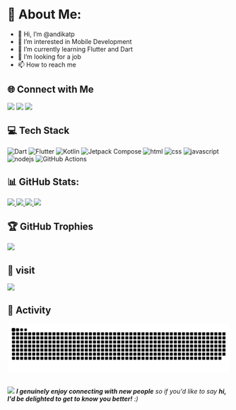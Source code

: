 # 💫 About Me:
- 👋 Hi, I’m @andikatp
- 👀 I’m interested in Mobile Development
- 🌱 I’m currently learning Flutter and Dart
- 💞️ I’m looking for a job
- 📫 How to reach me
<!--- [Here](https://www.linkedin.com/in/andikatp/) --->

<!---
andikatp/andikatp is a ✨ special ✨ repository because its `README.md` (this file) appears on your GitHub profile.
You can click the Preview link to take a look at your changes.
--->

## 🌐 Connect with Me
<a href = "mailto:triprasetya_andika@yahoo.com"><img src="https://img.shields.io/badge/yahoo-%23EA4335.svg?&style=for-the-badge&logo=yahoo&logoColor=white" /></a>
<a href = "https://www.linkedin.com/in/andikatp/"><img src="https://img.shields.io/badge/linkedin-%230A66C2.svg?&style=for-the-badge&logo=linkedin&logoColor=white" /></a>
<a href="https://www.facebook.com/andika.triprasetya" target="_blank"><img src="https://img.shields.io/badge/facebook-%231877F2.svg?&style=for-the-badge&logo=facebook&logoColor=white" /></a>

## 💻 Tech Stack
![Dart](https://img.shields.io/badge/dart-%230175C2.svg?style=for-the-badge&logo=dart&logoColor=white)
![Flutter](https://img.shields.io/badge/Flutter-%2302569B.svg?style=for-the-badge&logo=Flutter&logoColor=white)
![Kotlin](https://img.shields.io/badge/kotlin-%237F52FF.svg?style=for-the-badge&logo=kotlin&logoColor=white)
![Jetpack Compose](https://img.shields.io/badge/jetpack%20compose-%2300C853.svg?style=for-the-badge&logo=jetpackcompose&logoColor=white)
![html](https://img.shields.io/badge/HTML5-E34F26?style=for-the-badge&logo=html5&logoColor=white)
![css](https://img.shields.io/badge/CSS-239120?&style=for-the-badge&logo=css3&logoColor=white)
![javascript](https://img.shields.io/badge/JavaScript-F7DF1E?style=for-the-badge&logo=javascript&logoColor=black)
![nodejs](https://img.shields.io/badge/Node.js-43853D?style=for-the-badge&logo=node.js&logoColor=white)
![GitHub Actions](https://img.shields.io/badge/github%20actions-%232671E5.svg?style=for-the-badge&logo=githubactions&logoColor=white)

## 📊 GitHub Stats:
<p align="left">
<a href="https://github.com/andikatp">
   <img width="440px" src="https://github-readme-stats.vercel.app/api?username=andikatp&show_icons=true&theme=dracula">
  <img width="385px" src="https://github-readme-stats.anuraghazra1.vercel.app/api/top-langs/?username=andikatp&layout=compact&theme=onedark" />
  <img width="440px" src="https://github-readme-activity-graph.vercel.app/graph?username=andikatp&theme=github">
  <img width="385px" src="https://github-readme-streak-stats.herokuapp.com/?user=andikatp&theme=onedark" />
</a>
</p>

## 🏆 GitHub Trophies
![](https://github-profile-trophy.vercel.app/?username=andikatp&theme=radical&no-frame=false&no-bg=true&margin-w=4)

## 👀 visit
[![](https://visitcount.itsvg.in/api?id=andikatp&label=Profile%20Views&color=12&pretty=true)](https://visitcount.itsvg.in)

## 🎉 Activity
![Snake animation](https://raw.githubusercontent.com/andikatp/andikatp/output/github-contribution-grid-snake-dark.svg)

##
<img src="https://media.giphy.com/media/LnQjpWaON8nhr21vNW/giphy.gif" width="60"> <em><b>I genuinely enjoy connecting with new people</b> so if you'd like to say <b>hi, I'd be delighted to get to know you better!</b> :)</em>
